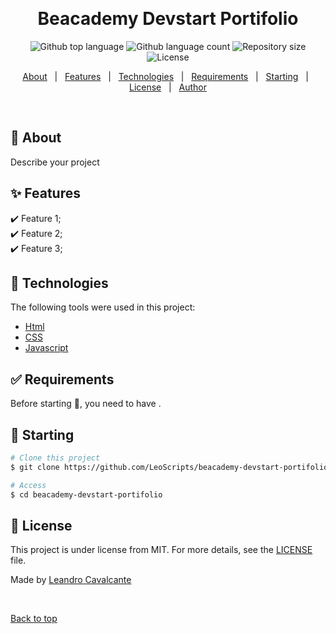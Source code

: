 <div align="center" id="top"> 
  <!-- <img src="./.github/app.gif" alt="Beacademy Devstart Portifolio" /> -->

  &#xa0;

  <!-- <a href="https://beacademydevstartportifolio.netlify.app">Demo</a> -->
</div>

<h1 align="center">Beacademy Devstart Portifolio</h1>

<p align="center">
  <img alt="Github top language" src="https://img.shields.io/github/languages/top/LeoScripts/beacademy-devstart-portifolio?color=56BEB8">

  <img alt="Github language count" src="https://img.shields.io/github/languages/count/LeoScripts/beacademy-devstart-portifolio?color=56BEB8">

  <img alt="Repository size" src="https://img.shields.io/github/repo-size/LeoScripts/beacademy-devstart-portifolio?color=56BEB8">

  <img alt="License" src="https://img.shields.io/github/license/LeoScripts/beacademy-devstart-portifolio?color=56BEB8">

  <!-- <img alt="Github issues" src="https://img.shields.io/github/issues/LeoScripts/beacademy-devstart-portifolio?color=56BEB8" /> -->

  <!-- <img alt="Github forks" src="https://img.shields.io/github/forks/LeoScripts/beacademy-devstart-portifolio?color=56BEB8" /> -->

  <!-- <img alt="Github stars" src="https://img.shields.io/github/stars/LeoScripts/beacademy-devstart-portifolio?color=56BEB8" /> -->
</p>

<!-- Status -->

<!-- <h4 align="center"> 
	🚧  Beacademy Devstart Portifolio 🚀 Under construction...  🚧
</h4> 

<hr> -->

<p align="center">
  <a href="#dart-about">About</a> &#xa0; | &#xa0; 
  <a href="#sparkles-features">Features</a> &#xa0; | &#xa0;
  <a href="#rocket-technologies">Technologies</a> &#xa0; | &#xa0;
  <a href="#white_check_mark-requirements">Requirements</a> &#xa0; | &#xa0;
  <a href="#checkered_flag-starting">Starting</a> &#xa0; | &#xa0;
  <a href="#memo-license">License</a> &#xa0; | &#xa0;
  <a href="https://github.com/LeoScripts" target="_blank">Author</a>
</p>

<br>

## :dart: About ##

Describe your project

## :sparkles: Features ##

:heavy_check_mark: Feature 1;\
:heavy_check_mark: Feature 2;\
:heavy_check_mark: Feature 3;

## :rocket: Technologies ##

The following tools were used in this project:

- [Html](http)
- [CSS](http)
- [Javascript](http)


## :white_check_mark: Requirements ##

Before starting :checkered_flag:, you need to have .

## :checkered_flag: Starting ##

```bash
# Clone this project
$ git clone https://github.com/LeoScripts/beacademy-devstart-portifolio

# Access
$ cd beacademy-devstart-portifolio

```

## :memo: License ##

This project is under license from MIT. For more details, see the [LICENSE](LICENSE.md) file.


Made by <a href="https://github.com/LeoScripts" target="_blank">Leandro Cavalcante</a>

&#xa0;

<a href="#top">Back to top</a>
